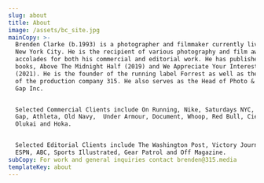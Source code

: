 ```yaml
---
slug: about
title: About
image: /assets/bc_site.jpg
mainCopy: >-
  Brenden Clarke (b.1993) is a photographer and filmmaker currently living in
  New York City. He is the recipient of various photography and film awards and
  accolades for both his commercial and editorial work. He has published two
  books, Above The Midnight Half (2019) and We Appreciate Your Interest, However
  (2021). He is the founder of the running label Forrest as well as the founder
  of the production company 315. He also serves as the Head of Photo & Video at
  Gap Inc.


  Selected Commercial Clients include On Running, Nike, Saturdays NYC, Leica,
  Gap, Athleta, Old Navy,  Under Armour, Document, Whoop, Red Bull, Ciele,
  Olukai and Hoka.


  Selected Editorial Clients include The Washington Post, Victory Journal, CNN,
  ESPN, ABC, Sports Illustrated, Gear Patrol and Off Magazine.
subCopy: For work and general inquiries contact brenden@315.media
templateKey: about
---
```


